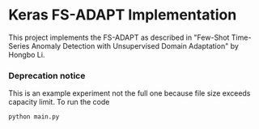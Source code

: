 # Keras FS-ADAPT Implementation

This project implements the FS-ADAPT as described in "Few-Shot Time-Series Anomaly Detection with Unsupervised Domain Adaptation" by Hongbo Li.

### Deprecation notice
This is an example experiment not the full one because file size exceeds capacity limit.
To run the code
```python
python main.py
```